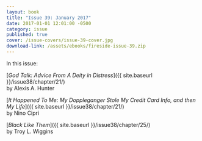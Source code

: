 ```yaml
---
layout: book
title: "Issue 39: January 2017"
date: 2017-01-01 12:01:00 -0500
category: issue
published: true
cover: /issue-covers/issue-39-cover.jpg
download-link: /assets/ebooks/fireside-issue-39.zip
---
```


In this issue:

[_God Talk: Advice From A Deity in Distress_]({{ site.baseurl }}/issue38/chapter/21/)<br/>
by Alexis A. Hunter

[_It Happened To Me: My Doppleganger Stole My Credit Card Info, and then My Life_]({{ site.baseurl }}/issue38/chapter/21/)<br/>
by Nino Cipri

[_Black Like Them_]({{ site.baseurl }}/issue38/chapter/25/)<br/>
by Troy L. Wiggins
